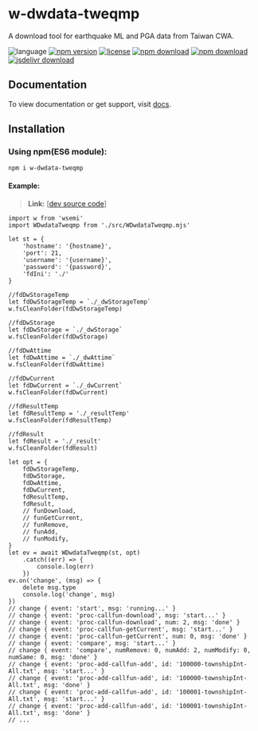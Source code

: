# w-dwdata-tweqmp
A download tool for earthquake ML and PGA data from Taiwan CWA.

![language](https://img.shields.io/badge/language-JavaScript-orange.svg) 
[![npm version](http://img.shields.io/npm/v/w-dwdata-tweqmp.svg?style=flat)](https://npmjs.org/package/w-dwdata-tweqmp) 
[![license](https://img.shields.io/npm/l/w-dwdata-tweqmp.svg?style=flat)](https://npmjs.org/package/w-dwdata-tweqmp) 
[![npm download](https://img.shields.io/npm/dt/w-dwdata-tweqmp.svg)](https://npmjs.org/package/w-dwdata-tweqmp) 
[![npm download](https://img.shields.io/npm/dm/w-dwdata-tweqmp.svg)](https://npmjs.org/package/w-dwdata-tweqmp) 
[![jsdelivr download](https://img.shields.io/jsdelivr/npm/hm/w-dwdata-tweqmp.svg)](https://www.jsdelivr.com/package/npm/w-dwdata-tweqmp)

## Documentation
To view documentation or get support, visit [docs](https://yuda-lyu.github.io/w-dwdata-tweqmp/global.html).

## Installation
### Using npm(ES6 module):
```alias
npm i w-dwdata-tweqmp
```

#### Example:
> **Link:** [[dev source code](https://github.com/yuda-lyu/w-dwdata-tweqmp/blob/master/g.mjs)]
```alias
import w from 'wsemi'
import WDwdataTweqmp from './src/WDwdataTweqmp.mjs'

let st = {
    'hostname': '{hostname}',
    'port': 21,
    'username': '{username}',
    'password': '{password}',
    'fdIni': './'
}

//fdDwStorageTemp
let fdDwStorageTemp = `./_dwStorageTemp`
w.fsCleanFolder(fdDwStorageTemp)

//fdDwStorage
let fdDwStorage = `./_dwStorage`
w.fsCleanFolder(fdDwStorage)

//fdDwAttime
let fdDwAttime = `./_dwAttime`
w.fsCleanFolder(fdDwAttime)

//fdDwCurrent
let fdDwCurrent = `./_dwCurrent`
w.fsCleanFolder(fdDwCurrent)

//fdResultTemp
let fdResultTemp = './_resultTemp'
w.fsCleanFolder(fdResultTemp)

//fdResult
let fdResult = './_result'
w.fsCleanFolder(fdResult)

let opt = {
    fdDwStorageTemp,
    fdDwStorage,
    fdDwAttime,
    fdDwCurrent,
    fdResultTemp,
    fdResult,
    // funDownload,
    // funGetCurrent,
    // funRemove,
    // funAdd,
    // funModify,
}
let ev = await WDwdataTweqmp(st, opt)
    .catch((err) => {
        console.log(err)
    })
ev.on('change', (msg) => {
    delete msg.type
    console.log('change', msg)
})
// change { event: 'start', msg: 'running...' }
// change { event: 'proc-callfun-download', msg: 'start...' }
// change { event: 'proc-callfun-download', num: 2, msg: 'done' }
// change { event: 'proc-callfun-getCurrent', msg: 'start...' }
// change { event: 'proc-callfun-getCurrent', num: 0, msg: 'done' }
// change { event: 'compare', msg: 'start...' }
// change { event: 'compare', numRemove: 0, numAdd: 2, numModify: 0, numSame: 0, msg: 'done' }
// change { event: 'proc-add-callfun-add', id: '100000-townshipInt-All.txt', msg: 'start...' }
// change { event: 'proc-add-callfun-add', id: '100000-townshipInt-All.txt', msg: 'done' }
// change { event: 'proc-add-callfun-add', id: '100001-townshipInt-All.txt', msg: 'start...' }
// change { event: 'proc-add-callfun-add', id: '100001-townshipInt-All.txt', msg: 'done' }
// ...
```
